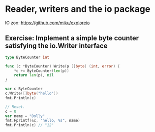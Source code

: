 # Reader, writers and the io package

IO zoo: https://github.com/miku/exploreio

## Exercise: Implement a simple byte counter satisfying the io.Writer interface

```go
type ByteCounter int

func (c *ByteCounter) Write(p []byte) (int, error) {
    *c += ByteCounter(len(p))
    return len(p), nil
}

var c ByteCounter
c.Write([]byte("hello"))
fmt.Println(c)

// Reset.
c = 0
var name = "Dolly"
fmt.Fprintf(&c, "hello, %s", name)
fmt.Println(c) // "12"
```
